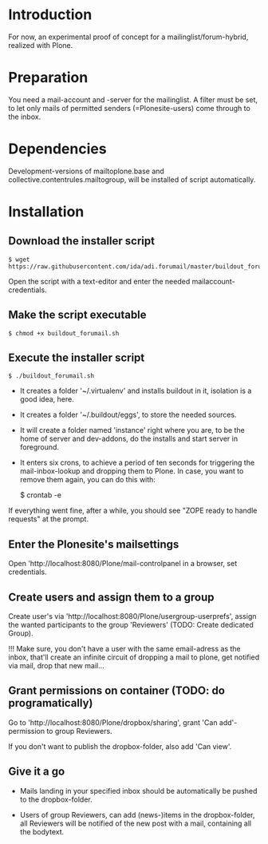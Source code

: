 Introduction
============

For now, an experimental proof of concept for a mailinglist/forum-hybrid, realized with Plone.

Preparation
===========

You need a mail-account and -server for the mailinglist.
A filter must be set, to let only mails of permitted senders
(=Plonesite-users) come through to the inbox.

Dependencies
============

Development-versions of mailtoplone.base and collective.contentrules.mailtogroup,
will be installed of script automatically.

Installation
============

Download the installer script
-----------------------------

    $ wget https://raw.githubusercontent.com/ida/adi.forumail/master/buildout_forumail.sh

Open the script with a text-editor and enter the needed mailaccount-credentials.


Make the script executable
--------------------------

    $ chmod +x buildout_forumail.sh


Execute the installer script
----------------------------

    $ ./buildout_forumail.sh


- It creates a folder '~/.virtualenv' and installs buildout 
in it, isolation is a good idea, here.

- It creates a folder '~/.buildout/eggs', to store the 
needed sources.

- It will create a folder named 'instance' right where you 
are, to be the home of server and dev-addons,
do the installs and start server in foreground.

- It enters six crons, to achieve a period of ten seconds
  for triggering the mail-inbox-lookup and dropping them to Plone.
  In case, you want to remove them again, you can do this with:
  
    $ crontab -e


If everything went fine, after a while, 
you should see "ZOPE ready to handle requests" at the prompt.


Enter the Plonesite's mailsettings
----------------------------------

Open 'http://localhost:8080/Plone/mail-controlpanel in a browser, set credentials.



Create users and assign them to a group
---------------------------------------

Create user's via 'http://localhost:8080/Plone/usergroup-userprefs',
assign the wanted participants to the group 'Reviewers' (TODO: Create dedicated Group).

!!! Make sure, you don't have a user with the same email-adress as the inbox,
    that'll create an infinite circuit of dropping a mail to plone, 
    get notified via mail, drop that new mail...


Grant permissions on container (TODO: do programatically)
------------------------------
Go to 'http://localhost:8080/Plone/dropbox/sharing', 
grant 'Can add'-permission to group Reviewers.

If you don't want to publish the dropbox-folder, also add 'Can view'.


Give it a go
------------

- Mails landing in your specified inbox should be automatically be pushed to the dropbox-folder.

- Users of group Reviewers, can add (news-)items in the dropbox-folder, 
all Reviewers will be notified of the new post with a mail, containing all the bodytext.

